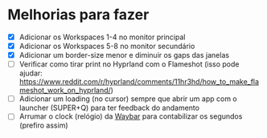 # Melhorias para fazer

- [X] Adicionar os Workspaces 1-4 no monitor principal
- [X] Adicionar os Workspaces 5-8 no monitor secundário
- [X] Adicionar um border-size menor e diminuir os gaps das janelas
- [ ] Verificar como tirar print no Hyprland com o Flameshot (isso pode ajudar: <https://www.reddit.com/r/hyprland/comments/11hr3hd/how_to_make_flameshot_work_on_hyprland/>)
- [ ] Adicionar um loading (no cursor) sempre que abrir um app com o launcher (SUPER+Q) para ter feedback do andamento
- [ ] Arrumar o clock (relógio) da [Waybar](./waybar/) para contabilizar os segundos (prefiro assim)
